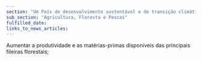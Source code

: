 ```yaml
---
section: "Um País de desenvolvimento sustentável e de transição climática"
sub_section: "Agricultura, Floresta e Pescas"
fulfilled_date:
links_to_news_articles:
---
```


Aumentar a produtividade e as matérias-primas disponíveis das principais fileiras florestais;